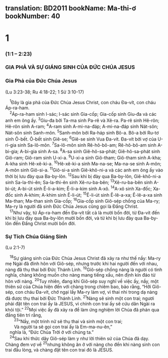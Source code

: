 translation: BD2011
bookName: Ma-thi-ơ 
bookNumber: 40
-------

<div class="title"><h1>1</h1><h3>(1:1 – 2:23)</h3><h3>GIA PHẢ VÀ SỰ GIÁNG SINH CỦA ÐỨC CHÚA JESUS</h3><h3>Gia Phả của Ðức Chúa Jesus</h3><p>(Lu 3:23-38; Ru 4:18-22; 1 Sử 3:10-17)</p></div>
<span class="verse mat_1_1"> <sup>1</sup>Ðây là gia phả của Ðức Chúa Jesus Christ, con cháu Ða-vít, con cháu Áp-ra-ham.<br/></span>
<span class="verse mat_1_2"> <sup>2</sup>Áp-ra-ham sinh I-sác; I-sác sinh Gia-cốp; Gia-cốp sinh Giu-đa và các anh em ông ấy. </span>
<span class="verse mat_1_3"><sup>3</sup>Giu-đa bởi Ta-ma sinh Pa-rê và Xê-ra. Pa-rê sinh Hê-rôn; Hê-rôn sinh A-ram; </span>
<span class="verse mat_1_4"><sup>4</sup>A-ram sinh A-mi-na-đáp; A-mi-na-đáp sinh Nát-sôn; Nát-sôn sinh Sanh-môn. </span>
<span class="verse mat_1_5"><sup>5</sup>Sanh-môn bởi Ra-háp sinh Bô-a. Bô-a bởi Ru-tơ sinh Ô-bết. Ô-bết sinh Giê-se; </span>
<span class="verse mat_1_6"><sup>6</sup>Giê-se sinh Vua Ða-vít. Ða-vít bởi vợ của U-ri-gia sinh Sa-lô-môn. </span>
<span class="verse mat_1_7"><sup>7</sup>Sa-lô-môn sinh Rê-hô-bô-am; Rê-hô-bô-am sinh A-bi-gia; A-bi-gia sinh A-sa. </span>
<span class="verse mat_1_8"><sup>8</sup>A-sa sinh Giê-hô-sa-phát; Giê-hô-sa-phát sinh Giô-ram; Giô-ram sinh U-xi-a. </span>
<span class="verse mat_1_9"><sup>9</sup>U-xi-a sinh Giô-tham; Giô-tham sinh A-kha; A-kha sinh Hê-xê-ki-a. </span>
<span class="verse mat_1_10"><sup>10</sup>Hê-xê-ki-a sinh Ma-na-se; Ma-na-se sinh A-môn; A-môn sinh Giô-si-a. </span>
<span class="verse mat_1_11"><sup>11</sup>Giô-si-a sinh Giê-khô-ni-a và các anh em ông ấy vào thời bị lưu đày qua Ba-by-lôn. </span>
<span class="verse mat_1_12"><sup>12</sup>Sau khi bị đày qua Ba-by-lôn, Giê-khô-ni-a sinh Sa-la-thi-ên; Sa-la-thi-ên sinh Xê-ru-ba-bên; </span>
<span class="verse mat_1_13"><sup>13</sup>Xê-ru-ba-bên sinh A-bi-út; A-bi-út sinh Ê-li-a-kim; Ê-li-a-kim sinh A-xô. </span>
<span class="verse mat_1_14"><sup>14</sup>A-xô sinh Xa-đốc; Xa-đốc sinh A-khim; A-khim sinh Ê-li-út; </span>
<span class="verse mat_1_15"><sup>15</sup>Ê-li-út sinh Ê-lê-a-xa; Ê-lê-a-xa sinh Ma-than; Ma-than sinh Gia-cốp; </span>
<span class="verse mat_1_16"><sup>16</sup>Gia-cốp sinh Giô-sép chồng của Ma-ry; Ma-ry là người đã sinh Ðức Chúa Jesus cũng gọi là Ðấng Christ. <br/></span>
<span class="verse mat_1_17"> <sup>17</sup>Như vậy, từ Áp-ra-ham đến Ða-vít tất cả là mười bốn đời, từ Ða-vít đến khi bị lưu đày qua Ba-by-lôn mười bốn đời, và từ khi bị lưu đày qua Ba-by-lôn đến Ðấng Christ mười bốn đời.<br/></span>
<div class="title"><h3>Sự Tích Chúa Giáng Sinh</h3><p>(Lu 2:1-7)</p></div>
<span class="verse mat_1_18"> <sup>18</sup>Sự giáng sinh của Ðức Chúa Jesus Christ đã xảy ra như thế nầy: Ma-ry mẹ Ngài đã đính hôn với Giô-sép, nhưng trước khi hai người đến với nhau, nàng đã thụ thai bởi Ðức Thánh Linh. </span>
<span class="verse mat_1_19"><sup>19</sup>Giô-sép chồng nàng là người có tình nghĩa, chàng không muốn cho nàng mang tiếng xấu, nên định kín đáo từ hôn với nàng. </span>
<span class="verse mat_1_20"><sup>20</sup>Tuy nhiên, đang khi Giô-sép suy nghĩ về việc ấy, nầy, một thiên sứ của Chúa hiện đến với chàng trong chiêm bao, bảo rằng, “Hỡi Giô-sép, con cháu Ða-vít, chớ ngại lấy Ma-ry làm vợ, vì thai nhi trong dạ nàng đã được thụ thai bởi Ðức Thánh Linh. </span>
<span class="verse mat_1_21"><sup>21</sup>Nàng sẽ sinh một con trai; ngươi phải đặt tên con trai ấy là JESUS, vì chính con trai ấy sẽ cứu dân Ngài ra khỏi tội.” </span>
<span class="verse mat_1_22"><sup>22</sup>Mọi việc ấy đã xảy ra để làm ứng nghiệm lời Chúa đã phán qua đấng tiên tri rằng,<br/></span>
<span class="verse mat_1_23">  <sup>23</sup>“Nầy, một trinh nữ sẽ thụ thai và sinh một con trai;<br/>  Và người ta sẽ gọi con trai ấy là Em-ma-nu-ên,” <br/> nghĩa là, “Ðức Chúa Trời ở với chúng ta.”<br/></span>
<span class="verse mat_1_24"> <sup>24</sup>Sau khi thức dậy Giô-sép làm y như lời thiên sứ của Chúa đã dạy. Chàng đem vợ về </span>
<span class="verse mat_1_25"><sup>25</sup>nhưng không ăn ở với nàng cho đến khi nàng sinh con trai đầu lòng, và chàng đặt tên con trai đó là JESUS.<br/></span>
